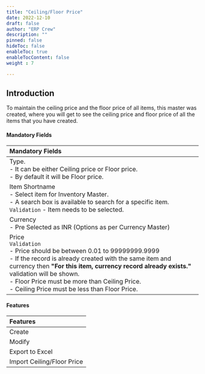 ```yaml
---
title: "Ceiling/Floor Price"
date: 2022-12-10
draft: false
author: "ERP Crew"
description: ""
pinned: false
hideToc: false
enableToc: true
enableTocContent: false
weight : 7 

---
```



## Introduction

To maintain the ceiling price and the floor price of all items, this master was created, where you will get to see the ceiling price and floor price of all the items that you have created.

#### Mandatory Fields
|Mandatory Fields|  
|:------| 
|Type. <br> - It can be either Ceiling price or Floor price. <br> - By default it will be Floor price.
|Item Shortname <br> - Select item for Inventory Master. <br> - A search box is available to search for a specific item.<br> `Validation` - Item needs to be selected.
|Currency <br>- Pre Selected as INR (Options as per Currency Master)
|Price  <br> `Validation` <br> - Price should be between 0.01 to 99999999.9999 <br>- If the record is already created with the same item and currency then <b>"For this item, currency record already exists."</b> validation will be shown. <br> - Floor Price must be more than Ceiling Price. <br> - Ceiling Price must be less than Floor Price.

####  Features

|Features|   
|:------|
|Create
|Modify
|Export to Excel
|Import Ceiling/Floor Price